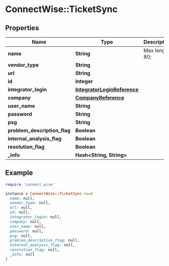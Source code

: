 # ConnectWise::TicketSync

## Properties

| Name | Type | Description | Notes |
| ---- | ---- | ----------- | ----- |
| **name** | **String** |  Max length: 80; |  |
| **vendor_type** | **String** |  |  |
| **url** | **String** |  |  |
| **id** | **Integer** |  | [optional] |
| **integrator_login** | [**IntegratorLoginReference**](IntegratorLoginReference.md) |  | [optional] |
| **company** | [**CompanyReference**](CompanyReference.md) |  | [optional] |
| **user_name** | **String** |  | [optional] |
| **password** | **String** |  | [optional] |
| **psg** | **String** |  | [optional] |
| **problem_description_flag** | **Boolean** |  | [optional] |
| **internal_analysis_flag** | **Boolean** |  | [optional] |
| **resolution_flag** | **Boolean** |  | [optional] |
| **_info** | **Hash&lt;String, String&gt;** |  | [optional] |

## Example

```ruby
require 'connect_wise'

instance = ConnectWise::TicketSync.new(
  name: null,
  vendor_type: null,
  url: null,
  id: null,
  integrator_login: null,
  company: null,
  user_name: null,
  password: null,
  psg: null,
  problem_description_flag: null,
  internal_analysis_flag: null,
  resolution_flag: null,
  _info: null
)
```

